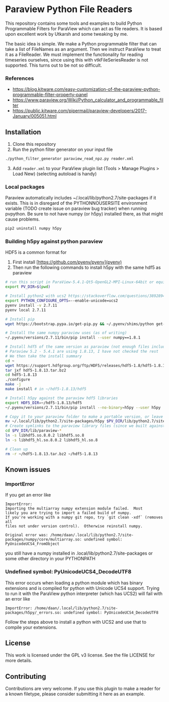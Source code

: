 # Paraview Python File Readers
This repository contains some tools and examples to build Python Programmable Filters for ParaView which can act as file readers.
It is based upon excellent work by Utkarsh and some tweaking by me.

The basic idea is simple. We make a Python programmable filter that can take a list of FileNames as an argument.
Then we instruct ParaView to treat it as a FileReader. We must implement the functionality for reading timeseries ourselves,
since using this with vtkFileSeriesReader is not supported. This turns out to be not so difficult.

### References
- https://blog.kitware.com/easy-customization-of-the-paraview-python-programmable-filter-property-panel
- https://www.paraview.org/Wiki/Python_calculator_and_programmable_filter
- https://public.kitware.com/pipermail/paraview-developers/2017-January/005051.html

## Installation

1. Clone this repository
2. Run the python filter generator on your input file
```bash
./python_filter_generator paraview_read_npz.py reader.xml
```
3. Add `reader.xml` to your ParaView plugin list (Tools > Manage Plugins > Load New) (selecting autoload is handy)


### Local packages
Paraview automatically includes ~/.local/lib/python2.7/site-packages if it exists.
This is in disregard of the PYTHONNOUSERSITE environment variable (TODO create issue on paraview bug tracker) when running pvpython.
Be sure to not have numpy (or h5py) installed there, as that might cause problems.
```bash
pip2 uninstall numpy h5py
```


### Building h5py against python paraview
HDF5 is a common format for 

1. First install [https://github.com/pyenv/pyenv](pyenv)
2. Then run the following commands to install h5py with the same hdf5 as paraview

```bash
# run this script in ParaView-5.4.1-Qt5-OpenGL2-MPI-Linux-64bit or equivalent or set PV_DIR
export PV_DIR=$(pwd)

# Install python2 with ucs2 https://stackoverflow.com/questions/38928942/build-python-as-ucs-4-via-pyenv
export PYTHON_CONFIGURE_OPTS=--enable-unicode=ucs2
pyenv install -v 2.7.11
pyenv local 2.7.11

# Install pip
wget https://bootstrap.pypa.io/get-pip.py && ~/.pyenv/shims/python get-pip.py

# Install the same numpy paraview uses (as of writing)
~/.pyenv/versions/2.7.11/bin/pip install --user numpy==1.8.1

# Install hdf5 of the same version as paraview (not enough files included in binary paraview distribution to build against)
# Paraview 5.2 - 5.4.1 are using 1.8.13, I have not checked the rest
# We then take the install summary 
cd ~
wget https://support.hdfgroup.org/ftp/HDF5/releases/hdf5-1.8/hdf5-1.8.13/src/hdf5-1.8.13.tar.bz2
tar jxf hdf5-1.8.13.tar.bz2
cd hdf5-1.8.13
./configure
make -j
make install # in ~/hdf5-1.8.13/hdf5

# Install h5py against the paraview hdf5 libraries
export HDF5_DIR=~/hdf5-1.8.13/hdf5
~/.pyenv/versions/2.7.11/bin/pip install --no-binary=h5py --user h5py

# Copy it to your paraview folder to make a portable version, or leave it in your local site-packages
mv ~/.local/lib/python2.7/site-packages/h5py $PV_DIR/lib/python2.7/site-packages/
# Create symlinks to the paraview library files (since we built against slightly different hdf5 the name is different)
cd $PV_DIR/lib/paraview-*
ln -s libhdf5.so.8.0.2 libhdf5.so.8
ln -s libhdf5_hl.so.8.0.2 libhdf5_hl.so.8

# Clean up
rm -r ~/hdf5-1.8.13.tar.bz2 ~/hdf5-1.8.13
```



## Known issues

### ImportError
If you get an error like
```
ImportError: 
Importing the multiarray numpy extension module failed.  Most
likely you are trying to import a failed build of numpy.
If you're working with a numpy git repo, try `git clean -xdf` (removes all
files not under version control).  Otherwise reinstall numpy.

Original error was: /home/daan/.local/lib/python2.7/site-packages/numpy/core/multiarray.so: undefined symbol: PyUnicodeUCS4_FromObject
```
you still have a numpy installed in .local/lib/python2.7/site-packages or some other directory in your PYTHONPATH

### Undefined symbol: PyUnicodeUCS4_DecodeUTF8
This error occurs when loading a python module which has binary extensions and is compiled for python with Unicode UCS4 support.
Trying to run it with the ParaView python interpreter (which has UCS2) will fail with an error like
```
ImportError: /home/daan/.local/lib/python2.7/site-packages/h5py/_errors.so: undefined symbol: PyUnicodeUCS4_DecodeUTF8
```
Follow the steps above to install a python with UCS2 and use that to compile your extensions.


## License
This work is licensed under the GPL v3 license. See the file LICENSE for more details.

## Contributing
Contributions are very welcome.
If you use this plugin to make a reader for a known filetype, please consider submitting it here as an example.
